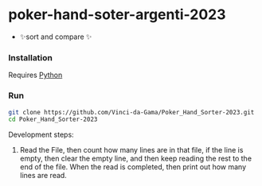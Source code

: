 # poker-hand-soter-argenti-2023

- ✨sort and compare ✨

### Installation

Requires [Python](https://www.python.org/downloads/)

### Run

```sh
git clone https://github.com/Vinci-da-Gama/Poker_Hand_Sorter-2023.git
cd Poker_Hand_Sorter-2023

```
Development steps:

1. Read the File, then count how many lines are in that file, if the line is empty, then clear the empty line, and then keep reading the rest to the end of the file. When the read is completed, then print out how many lines are read.


